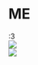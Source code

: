 # ME
:3
<br>
[![](https://github-readme-stats.vercel.app/api?username=weird0cats&show_icons=true&theme=transparent&title_color=ef9f76&text_color=cdd6f4&icon_color=ef9f76&border_color=838ba7)](https://github.com/anuraghazra/github-readme-stats)
<br>
[![](https://github-readme-stats.vercel.app/api/top-langs/?username=weird0cats&show_icons=true&theme=transparent&title_color=ef9f76&text_color=cdd6f4&icon_color=ef9f76&border_color=838ba7)](https://github.com/anuraghazra/github-readme-stats)
<br>
